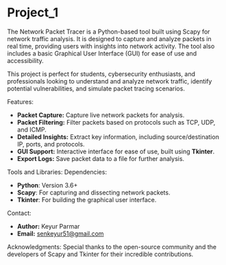 # Project_1

The Network Packet Tracer is a Python-based tool built using Scapy for network traffic analysis. It is designed to capture and analyze packets in real time, providing users with insights into network activity. The tool also includes a basic Graphical User Interface (GUI) for ease of use and accessibility.

This project is perfect for students, cybersecurity enthusiasts, and professionals looking to understand and analyze network traffic, identify potential vulnerabilities, and simulate packet tracing scenarios.

 Features:
- **Packet Capture:** Capture live network packets for analysis.
- **Packet Filtering:** Filter packets based on protocols such as TCP, UDP, and ICMP.
- **Detailed Insights:** Extract key information, including source/destination IP, ports, and protocols.
- **GUI Support:** Interactive interface for ease of use, built using **Tkinter**.
- **Export Logs:** Save packet data to a file for further analysis.

Tools and Libraries:
Dependencies:
- **Python**: Version 3.6+
- **Scapy**: For capturing and dissecting network packets.
- **Tkinter**: For building the graphical user interface.
  
 Contact:
- **Author:** Keyur Parmar
- **Email:** senkeyur51@gmail.com


 Acknowledgments:
Special thanks to the open-source community and the developers of Scapy and Tkinter for their incredible contributions.






